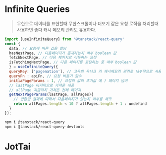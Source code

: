 # Infinite Queries
> 무한으로 데이터를 표현할때 무한스크롤이나 더보기 같은 요청 로직을 처리할때 사용하면 좋다
> 캐시 메모리 관리도 유용하다.

```js
import {useInfiniteQuery} from '@tanstack/react-query'
const {
  data, // 요청에 따른 값을 할당
  hasNestPage, // 다음페이지가 존재하는지 여부 boolean 값 
  fetchNextPage, // 다음 페이지로 이동하는 요청
  isFetchingNextPage, // 다음 페이지를 로딩하는 중 여부 boolean 값
  } = useInfiniteQuery({
  queryKey: ['pagenation'], // 고유의 유니크 키 캐시메모리 관리로 내부적으로 사용
  queryFn : apiFn, // 요청 비동기 함수
  initiaPageParams : 1, // 요청의 값의 초기값 예 ) 페이지 넘버
  // lastPage 마지막으로 가져온 내용
  // allPage 지금까지 가져온 전체 페이지
  getNextPageParams(lastPage, allPages){ 
    // 반환한 결과에 따라서 다음페이지가 있는지 여부를 체크
    return allPages.length < 10 ? allPages.length + 1 : undefind
  }
});
```

```sh
npm i @tanstack/react-query
npm i @tanstack/react-query-devtools
```

# JotTai
